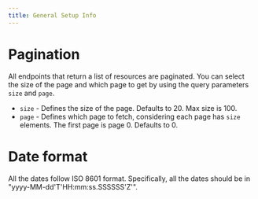 ```yaml
---
title: General Setup Info
---
```


# Pagination

All endpoints that return a list of resources are paginated. You can select the size of the page and which page to get by using the query parameters `size` and `page`.

- `size` - Defines the size of the page. Defaults to 20. Max size is 100.
- `page` - Defines which page to fetch, considering each page has `size` elements. The first page is page 0. Defaults to 0.


# Date format

All the dates follow ISO 8601 format. Specifically, all the dates should be in "yyyy-MM-dd'T'HH:mm:ss.SSSSSS'Z'".
